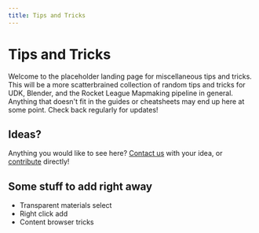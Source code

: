 ```yaml
---
title: Tips and Tricks
---
```

# Tips and Tricks

Welcome to the placeholder landing page for miscellaneous tips and tricks. This will be a more scatterbrained collection of random tips and tricks for UDK, Blender, and the Rocket League Mapmaking pipeline in general. Anything that doesn't fit in the guides or cheatsheets may end up here at some point. Check back regularly for updates!

## Ideas?

Anything you would like to see here? [Contact us](../more/contact.md) with your idea, or [contribute](https://github.com/RocketLeagueMapmaking/RL-docs/blob/master/CONTRIBUTING.md) directly!

## Some stuff to add right away <Badge text="not finished" type="warning"/>

* Transparent materials select
* Right click add
* Content browser tricks
